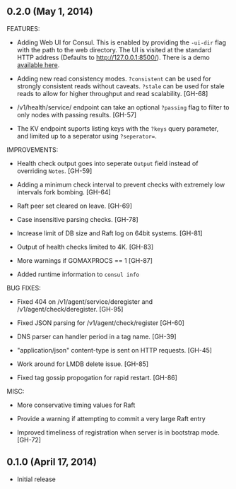 ## 0.2.0 (May 1, 2014)

FEATURES:

  * Adding Web UI for Consul. This is enabled by providing the `-ui-dir` flag
  with the path to the web directory. The UI is visited at the standard HTTP
  address (Defaults to http://127.0.0.1:8500/). There is a demo
  [available here](http://demo.consul.io).

  * Adding new read consistency modes. `?consistent` can be used for strongly
  consistent reads without caveats. `?stale` can be used for stale reads to
  allow for higher throughput and read scalability. [GH-68]

  * /v1/health/service/ endpoint can take an optional `?passing` flag
  to filter to only nodes with passing results. [GH-57]

  * The KV endpoint suports listing keys with the `?keys` query parameter,
  and limited up to a seperator using `?seperator=`.

IMPROVEMENTS:

  * Health check output goes into seperate `Output` field instead
  of overriding `Notes`. [GH-59]

  * Adding a minimum check interval to prevent checks with extremely
  low intervals fork bombing. [GH-64]

  * Raft peer set cleared on leave. [GH-69]

  * Case insensitive parsing checks. [GH-78]

  * Increase limit of DB size and Raft log on 64bit systems. [GH-81]

  * Output of health checks limited to 4K. [GH-83]

  * More warnings if GOMAXPROCS == 1 [GH-87]

  * Added runtime information to `consul info`

BUG FIXES:

  * Fixed 404 on /v1/agent/service/deregister and
  /v1/agent/check/deregister. [GH-95]

  * Fixed JSON parsing for /v1/agent/check/register [GH-60]

  * DNS parser can handler period in a tag name. [GH-39]

  * "application/json" content-type is sent on HTTP requests. [GH-45]

  * Work around for LMDB delete issue. [GH-85]

  * Fixed tag gossip propogation for rapid restart. [GH-86]

MISC:

  * More conservative timing values for Raft

  * Provide a warning if attempting to commit a very large Raft entry

  * Improved timeliness of registration when server is in bootstrap mode. [GH-72]

## 0.1.0 (April 17, 2014)

  * Initial release


